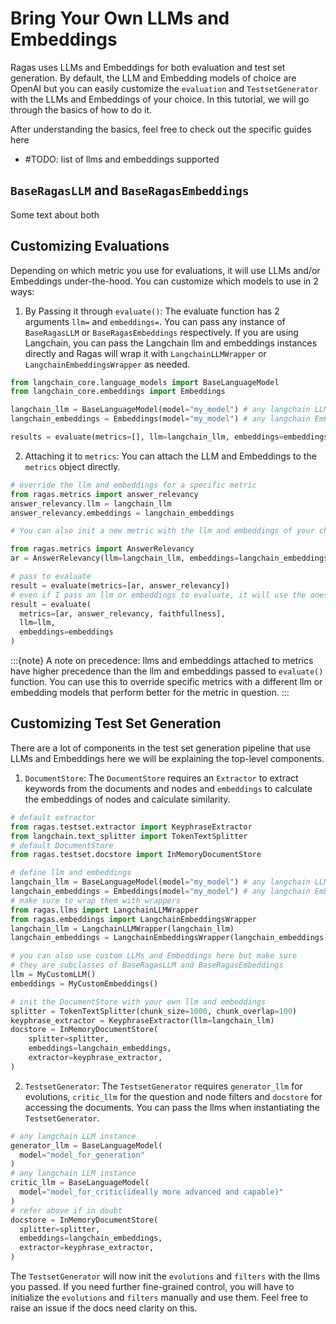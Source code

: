 # Bring Your Own LLMs and Embeddings

Ragas uses LLMs and Embeddings for both evaluation and test set generation. By default, the LLM and Embedding models of choice are OpenAI but you can easily customize the `evaluation` and `TestsetGenerator` with the LLMs and Embeddings of your choice. In this tutorial, we will go through the basics of how to do it.

After understanding the basics, feel free to check out the specific guides here

- #TODO: list of llms and embeddings supported

## `BaseRagasLLM` and `BaseRagasEmbeddings`

Some text about both

## Customizing Evaluations

Depending on which metric you use for evaluations, it will use LLMs and/or Embeddings under-the-hood. You can customize which models to use in 2 ways:

1. By Passing it through `evaluate()`: The evaluate function has 2 arguments `llm=` and `embeddings=`. You can pass any instance of `BaseRagasLLM` or `BaseRagasEmbeddings` respectively. If you are using Langchain, you can pass the Langchain llm and embeddings instances directly and Ragas will wrap it with `LangchainLLMWrapper` or `LangchainEmbeddingsWrapper` as needed.

```py
from langchain_core.language_models import BaseLanguageModel
from langchain_core.embeddings import Embeddings

langchain_llm = BaseLanguageModel(model="my_model") # any langchain LLM instance
langchain_embeddings = Embeddings(model="my_model") # any langchain Embeddings instance

results = evaluate(metrics=[], llm=langchain_llm, embeddings=embeddings)
```

2. Attaching it to `metrics`: You can attach the LLM and Embeddings to the `metrics` object directly.
```py
# override the llm and embeddings for a specific metric
from ragas.metrics import answer_relevancy 
answer_relevancy.llm = langchain_llm
answer_relevancy.embeddings = langchain_embeddings

# You can also init a new metric with the llm and embeddings of your choice

from ragas.metrics import AnswerRelevancy
ar = AnswerRelevancy(llm=langchain_llm, embeddings=langchain_embeddings)

# pass to evaluate
result = evaluate(metrics=[ar, answer_relevancy])
# even if I pass an llm or embeddings to evaluate, it will use the ones attached to the metrics
result = evaluate(
  metrics=[ar, answer_relevancy, faithfullness], 
  llm=llm, 
  embeddings=embeddings
)
```

:::{note}
A note on precedence: llms and embeddings attached to metrics have higher precedence than the llm and embeddings passed to `evaluate()` function. You can use this to override specific metrics with a different llm or embedding models that perform better for the metric in question.
:::

## Customizing Test Set Generation
There are a lot of components in the test set generation pipeline that use LLMs and Embeddings here we will be explaining the top-level components.

1. `DocumentStore`: The `DocumentStore` requires an `Extractor` to extract keywords from the documents and nodes and `embeddings` to calculate the embeddings of nodes and calculate similarity. 
```py
# default extractor
from ragas.testset.extractor import KeyphraseExtractor
from langchain.text_splitter import TokenTextSplitter
# default DocumentStore
from ragas.testset.docstore import InMemoryDocumentStore

# define llm and embeddings
langchain_llm = BaseLanguageModel(model="my_model") # any langchain LLM instance
langchain_embeddings = Embeddings(model="my_model") # any langchain Embeddings instance
# make sure to wrap them with wrappers
from ragas.llms import LangchainLLMWrapper
from ragas.embeddings import LangchainEmbeddingsWrapper
langchain_llm = LangchainLLMWrapper(langchain_llm)
langchain_embeddings = LangchainEmbeddingsWrapper(langchain_embeddings)

# you can also use custom LLMs and Embeddings here but make sure 
# they are subclasses of BaseRagasLLM and BaseRagasEmbeddings
llm = MyCustomLLM()
embeddings = MyCustomEmbeddings()

# init the DocumentStore with your own llm and embeddings
splitter = TokenTextSplitter(chunk_size=1000, chunk_overlap=100)
keyphrase_extractor = KeyphraseExtractor(llm=langchain_llm)
docstore = InMemoryDocumentStore(
    splitter=splitter,
    embeddings=langchain_embeddings,
    extractor=keyphrase_extractor,
)
```
2. `TestsetGenerator`: The `TestsetGenerator` requires `generator_llm` for evolutions, `critic_llm` for the question and node filters and `docstore` for accessing the documents. You can pass the llms when instantiating the `TestsetGenerator`.
```py
# any langchain LLM instance
generator_llm = BaseLanguageModel(
  model="model_for_generation"
) 
# any langchain LLM instance
critic_llm = BaseLanguageModel(
  model="model_for_critic(ideally more advanced and capable)"
) 
# refer above if in doubt
docstore = InMemoryDocumentStore(
  splitter=splitter,
  embeddings=langchain_embeddings,
  extractor=keyphrase_extractor,
)
```
The `TestsetGenerator` will now init the `evolutions` and `filters` with the llms you passed. If you need further fine-grained control, you will have to initialize the `evolutions` and `filters` manually and use them. Feel free to raise an issue if the docs need clarity on this.
